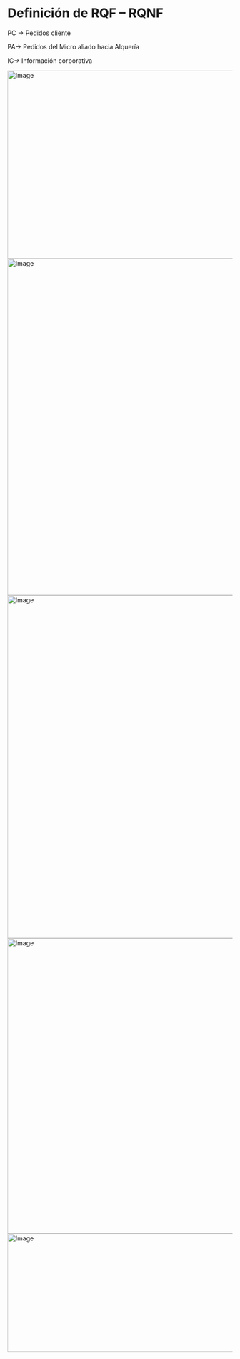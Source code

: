 # Definición de RQF – RQNF
PC → Pedidos cliente

PA-> Pedidos del Micro aliado hacia Alquería

IC-> Información corporativa

<img width="681" height="421" alt="Image" src="https://github.com/user-attachments/assets/dd0f6dbb-9d6c-45d6-b4a0-b42af95fad56" />

<img width="704" height="754" alt="Image" src="https://github.com/user-attachments/assets/5374a576-d97d-4718-9a3b-9bf793fcc74c" />
<img width="689" height="768" alt="Image" src="https://github.com/user-attachments/assets/6693addc-3e5e-4abb-ac91-86331d7cf8a6" />
<img width="706" height="661" alt="Image" src="https://github.com/user-attachments/assets/aa3d06ce-2e2e-4f4e-b13c-e03ab6ac688c" />
<img width="708" height="265" alt="Image" src="https://github.com/user-attachments/assets/c9b85d47-aa7d-45cb-a517-1d03773daf99" />

